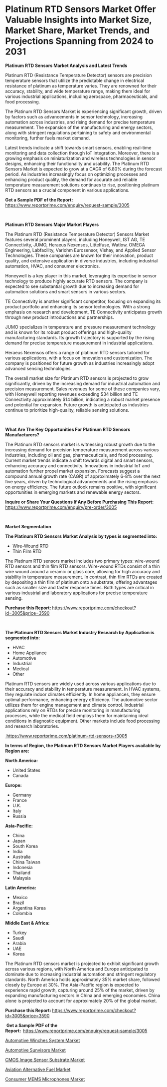 <p><h1>Platinum RTD Sensors Market Offer Valuable Insights into Market Size, Market Share, Market Trends, and Projections Spanning from 2024 to 2031</h1></p><p><strong>Platinum RTD Sensors Market Analysis and Latest Trends</strong></p>
<p><p>Platinum RTD (Resistance Temperature Detector) sensors are precision temperature sensors that utilize the predictable change in electrical resistance of platinum as temperature varies. They are renowned for their accuracy, stability, and wide temperature range, making them ideal for various industrial applications, including aerospace, pharmaceuticals, and food processing.</p><p>The Platinum RTD Sensors Market is experiencing significant growth, driven by factors such as advancements in sensor technology, increasing automation across industries, and rising demand for precise temperature measurement. The expansion of the manufacturing and energy sectors, along with stringent regulations pertaining to safety and environmental monitoring, further fuels market demand.</p><p>Latest trends indicate a shift towards smart sensors, enabling real-time monitoring and data collection through IoT integration. Moreover, there is a growing emphasis on miniaturization and wireless technologies in sensor designs, enhancing their functionality and usability. The Platinum RTD Sensors Market is expected to grow at a CAGR of 6.80% during the forecast period. As industries increasingly focus on optimizing processes and enhancing product quality, the demand for accurate and reliable temperature measurement solutions continues to rise, positioning platinum RTD sensors as a crucial component in various applications.</p></p>
<p><strong>Get a Sample PDF of the Report:&nbsp;</strong> <a href="https://www.reportprime.com/enquiry/request-sample/3005?utm_campaign=28&utm_medium=2&utm_source=Github&utm_content=ia&utm_term=24122024&utm_id=platinum-rtd-sensors">https://www.reportprime.com/enquiry/request-sample/3005</a></p>
<p>&nbsp;</p>
<p><strong>Platinum RTD Sensors Major Market Players</strong></p>
<p><p>The Platinum RTD (Resistance Temperature Detector) Sensors Market features several prominent players, including Honeywell, IST AG, TE Connectivity, JUMO, Heraeus Nexensos, Littelfuse, Watlow, OMEGA Engineering, Labfacility, Variohm Eurosensor, Vishay, and Applied Sensor Technologies. These companies are known for their innovation, product quality, and extensive application in diverse industries, including industrial automation, HVAC, and consumer electronics.</p><p>Honeywell is a key player in this market, leveraging its expertise in sensor technology to produce highly accurate RTD sensors. The company is expected to see substantial growth due to increasing demand for automation solutions and smart sensors in various sectors.</p><p>TE Connectivity is another significant competitor, focusing on expanding its product portfolio and enhancing its sensor technologies. With a strong emphasis on research and development, TE Connectivity anticipates growth through new product introductions and partnerships.</p><p>JUMO specializes in temperature and pressure measurement technology and is known for its robust product offerings and high-quality manufacturing standards. Its growth trajectory is supported by the rising demand for precise temperature measurement in industrial applications.</p><p>Heraeus Nexensos offers a range of platinum RTD sensors tailored for various applications, with a focus on innovation and customization. The company is positioned for future growth as industries increasingly adopt advanced sensing technologies.</p><p>The overall market size for Platinum RTD sensors is projected to grow significantly, driven by the increasing demand for industrial automation and precision measurement. Sales revenues for some of these companies vary, with Honeywell reporting revenues exceeding $34 billion and TE Connectivity approximately $14 billion, indicating a robust market presence and potential for expansion. Future growth is anticipated as industries continue to prioritize high-quality, reliable sensing solutions.</p></p>
<p>&nbsp;</p>
<p><strong>What Are The Key Opportunities For Platinum RTD Sensors Manufacturers?</strong></p>
<p><p>The Platinum RTD sensors market is witnessing robust growth due to the increasing demand for precision temperature measurement across various industries, including oil and gas, pharmaceuticals, and food processing. Current market trends indicate a shift towards digital and smart sensors, enhancing accuracy and connectivity. Innovations in industrial IoT and automation further propel market expansion. Forecasts suggest a compound annual growth rate (CAGR) of approximately 6-8% over the next five years, driven by technological advancements and the rising emphasis on energy efficiency. The future outlook remains positive, with significant opportunities in emerging markets and renewable energy sectors.</p></p>
<p><strong>Inquire or Share Your Questions If Any Before Purchasing This Report:</strong> <a href="https://www.reportprime.com/enquiry/pre-order/3005?utm_campaign=28&utm_medium=2&utm_source=Github&utm_content=ia&utm_term=24122024&utm_id=platinum-rtd-sensors">https://www.reportprime.com/enquiry/pre-order/3005</a></p>
<p>&nbsp;</p>
<p><strong>Market Segmentation</strong></p>
<p><strong>The Platinum RTD Sensors Market Analysis by types is segmented into:</strong></p>
<p><ul><li>Wire-Wound RTD</li><li>Thin Film RTD</li></ul></p>
<p><p>The Platinum RTD sensors market includes two primary types: wire-wound RTD sensors and thin film RTD sensors. Wire-wound RTDs consist of a thin wire wound around a ceramic or glass core, allowing for high accuracy and stability in temperature measurement. In contrast, thin film RTDs are created by depositing a thin film of platinum onto a substrate, offering advantages such as smaller size and faster response times. Both types are critical in various industrial and laboratory applications for precise temperature sensing.</p></p>
<p><strong>Purchase this Report:&nbsp;</strong><a href="https://www.reportprime.com/checkout?id=3005&price=3590&utm_campaign=28&utm_medium=2&utm_source=Github&utm_content=ia&utm_term=24122024&utm_id=platinum-rtd-sensors">https://www.reportprime.com/checkout?id=3005&price=3590</a></p>
<p>&nbsp;</p>
<p><strong>The Platinum RTD Sensors Market Industry Research by Application is segmented into:</strong></p>
<p><ul><li>HVAC</li><li>Home Appliance</li><li>Automotive</li><li>Industrial</li><li>Medical</li><li>Other</li></ul></p>
<p><p>Platinum RTD sensors are widely used across various applications due to their accuracy and stability in temperature measurement. In HVAC systems, they regulate indoor climates efficiently. In home appliances, they ensure optimal performance, enhancing energy efficiency. The automotive sector utilizes them for engine management and climate control. Industrial applications rely on RTDs for precise monitoring in manufacturing processes, while the medical field employs them for maintaining ideal conditions in diagnostic equipment. Other markets include food processing and research laboratories.</p></p>
<p><a href="https://www.reportprime.com/platinum-rtd-sensors-r3005?utm_campaign=28&utm_medium=2&utm_source=Github&utm_content=ia&utm_term=24122024&utm_id=platinum-rtd-sensors">&nbsp;https://www.reportprime.com/platinum-rtd-sensors-r3005</a></p>
<p><strong>In terms of Region, the Platinum RTD Sensors Market Players available by Region are:</strong></p>
<p>
    <p> <strong> North America: </strong>
        <ul>
            <li>United States</li>
            <li>Canada</li>
        </ul>
        </p> 
    <p> <strong> Europe: </strong>
        <ul>
            <li>Germany</li>
            <li>France</li>
            <li>U.K.</li>
            <li>Italy</li>
            <li>Russia</li>
        </ul>
        </p> 
    <p> <strong> Asia-Pacific: </strong>
        <ul>
            <li>China</li>
            <li>Japan</li>
            <li>South Korea</li>
            <li>India</li>
            <li>Australia</li>
            <li>China Taiwan</li>
            <li>Indonesia</li>
            <li>Thailand</li>
            <li>Malaysia</li>
        </ul>
        </p> 
    <p> <strong> Latin America: </strong>
        <ul>
            <li>Mexico</li>
            <li>Brazil</li>
            <li>Argentina Korea</li>
            <li>Colombia</li>
        </ul>
        </p> 
    <p> <strong> Middle East & Africa: </strong>
        <ul>
            <li>Turkey</li>
            <li>Saudi</li>
            <li>Arabia</li>
            <li>UAE</li>
            <li>Korea</li>
        </ul>
    </p>
    </p>
<p><p>The Platinum RTD sensors market is projected to exhibit significant growth across various regions, with North America and Europe anticipated to dominate due to increasing industrial automation and stringent regulatory standards. North America holds approximately 35% market share, followed closely by Europe at 30%. The Asia-Pacific region is expected to experience rapid growth, capturing around 25% of the market, driven by expanding manufacturing sectors in China and emerging economies. China alone is projected to account for approximately 20% of the global market.</p></p>
<p><strong>Purchase this Report: </strong><a href="https://www.reportprime.com/checkout?id=3005&price=3590&utm_campaign=28&utm_medium=2&utm_source=Github&utm_content=ia&utm_term=24122024&utm_id=platinum-rtd-sensors">https://www.reportprime.com/checkout?id=3005&price=3590</a></p>
<p>&nbsp;<strong>Get a Sample PDF of the Report:&nbsp;&nbsp;</strong><a href="https://www.reportprime.com/enquiry/request-sample/3005?utm_campaign=28&utm_medium=2&utm_source=Github&utm_content=ia&utm_term=24122024&utm_id=platinum-rtd-sensors">https://www.reportprime.com/enquiry/request-sample/3005</a></p>
<p><strong></strong></p>
<p><p><a href="https://www.linkedin.com/pulse/f-my-mkt-intel-xkfif?utm_campaign=28&utm_medium=2&utm_source=Github&utm_content=ia&utm_term=24122024&utm_id=platinum-rtd-sensors">Automotive Winches System Market</a></p><p><a href="https://www.linkedin.com/pulse/exploring-automotive-sunvisors-market-size-share-growth-rate-tuwtf?utm_campaign=28&utm_medium=2&utm_source=Github&utm_content=ia&utm_term=24122024&utm_id=platinum-rtd-sensors">Automotive Sunvisors Market</a></p><p><a href="https://github.com/lehumiston1971679/Market-Research-Report-List-1/blob/main/cmos-image-sensor-substrate-market.md?utm_campaign=28&utm_medium=2&utm_source=Github&utm_content=ia&utm_term=24122024&utm_id=platinum-rtd-sensors">CMOS Image Sensor Substrate Market</a></p><p><a href="https://www.linkedin.com/pulse/a-mkt-nova-vc8zf?utm_campaign=28&utm_medium=2&utm_source=Github&utm_content=ia&utm_term=24122024&utm_id=platinum-rtd-sensors">Aviation Alternative Fuel Market</a></p><p><a href="https://github.com/rileymgdorcas/Market-Research-Report-List-1/blob/main/consumer-mems-microphones-market.md?utm_campaign=28&utm_medium=2&utm_source=Github&utm_content=ia&utm_term=24122024&utm_id=platinum-rtd-sensors">Consumer MEMS Microphones Market</a></p></p>